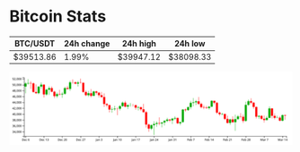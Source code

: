 # Bitcoin Stats

BTC/USDT|24h change|24h high|24h low|
|---|---|---|---|
|$39513.86|1.99%|$39947.12|$38098.33|

<img src="./chart.svg">
